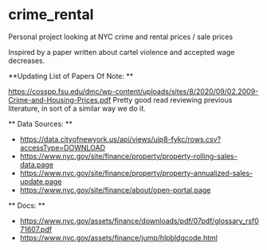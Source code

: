# crime_rental
Personal project looking at NYC crime and rental prices / sale prices

Inspired by a paper written about cartel violence and accepted wage decreases. 

**Updating List of Papers Of Note: **

https://cosspp.fsu.edu/dmc/wp-content/uploads/sites/8/2020/09/02.2009-Crime-and-Housing-Prices.pdf
Pretty good read reviewing previous literature, in sort of a similar way we do it. 

** Data Sources: **
- https://data.cityofnewyork.us/api/views/uip8-fykc/rows.csv?accessType=DOWNLOAD
- https://www.nyc.gov/site/finance/property/property-rolling-sales-data.page
- https://www.nyc.gov/site/finance/property/property-annualized-sales-update.page
- https://www.nyc.gov/site/finance/about/open-portal.page

** Docs: **
- https://www.nyc.gov/assets/finance/downloads/pdf/07pdf/glossary_rsf071607.pdf
- https://www.nyc.gov/assets/finance/jump/hlpbldgcode.html
